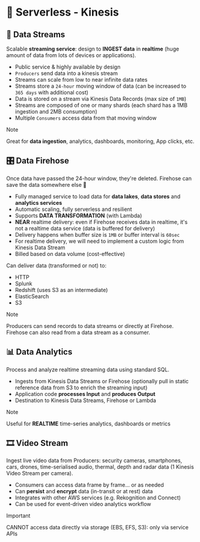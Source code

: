 # 🚚 Serverless - Kinesis

## 🍃 Data Streams

Scalable **streaming service**: design to **INGEST data** in **realtime** (huge amount of data from lots of devices or applications).

- Public service & highly available by design
- `Producers` send data into a kinesis stream
- Streams can scale from low to near infinite data rates
- Streams store a `24-hour` moving window of data (can be increased to `365 days` with additional cost)
- Data is stored on a stream via Kinesis Data Records (max size of `1MB`) 
- Streams are composed of one or many shards (each shard has a 1MB ingestion and 2MB consumption)
- Multiple `Consumers` access data from that moving window

> [!NOTE]
> Great for **data ingestion**, analytics, dashboards, monitoring, App clicks, etc.

## 🎛️ Data Firehose

Once data have passed the 24-hour window, they're deleted. Firehose can save the data somewhere else 🙌

- Fully managed service to load data for **data lakes**, **data stores** and **analytics services**
- Automatic scaling, fully serverless and resilient
- Supports **DATA TRANSFORMATION** (with Lambda)
- **NEAR** realtime delivery: even if Firehose receives data in realtime, it's not a realtime data service (data is buffered for delivery)
- Delivery happens when buffer size is `1MB` or buffer interval is `60sec`
- For realtime delivery, we will need to implement a custom logic from Kinesis Data Stream
- Billed based on data volume (cost-effective)

Can deliver data (transformed or not) to:

- HTTP
- Splunk
- Redshift (uses S3 as an intermediate)
- ElasticSearch
- S3

> [!NOTE]
> Producers can send records to data streams or directly at Firehose. Firehose can also read from a data stream as a consumer.

## 📊 Data Analytics

Process and analyze realtime streaming data using standard SQL.

- Ingests from Kinesis Data Streams or Firehose (optionally pull in static reference data from S3 to enrich the streaming input)
- Application code **processes Input** and **produces Output**
- Destination to Kinesis Data Streams, Firehose or Lambda

> [!NOTE]
> Useful for **REALTIME** time-series analytics, dashboards or metrics

## 🎞️ Video Stream

Ingest live video data from Producers: security cameras, smartphones, cars, drones, time-serialised audio, thermal, depth and radar data (1 Kinesis Video Stream per camera).

- Consumers can access data frame by frame... or as needed
- Can **persist** and **encrypt** data (in-transit or at rest) data
- Integrates with other AWS services (e.g. Rekognition and Connect)
- Can be used for event-driven video analytics workflow

> [!IMPORTANT]
> CANNOT access data directly via storage (EBS, EFS, S3): only via service APIs
